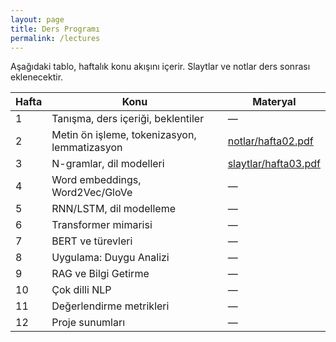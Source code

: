 ```yaml
---
layout: page
title: Ders Programı
permalink: /lectures
---
```


Aşağıdaki tablo, haftalık konu akışını içerir. Slaytlar ve notlar ders sonrası eklenecektir.

| Hafta | Konu | Materyal |
|---|---|---|
| 1 | Tanışma, ders içeriği, beklentiler | — |
| 2 | Metin ön işleme, tokenizasyon, lemmatizasyon | [notlar/hafta02.pdf](#) |
| 3 | N-gramlar, dil modelleri | [slaytlar/hafta03.pdf](#) |
| 4 | Word embeddings, Word2Vec/GloVe | — |
| 5 | RNN/LSTM, dil modelleme | — |
| 6 | Transformer mimarisi | — |
| 7 | BERT ve türevleri | — |
| 8 | Uygulama: Duygu Analizi | — |
| 9 | RAG ve Bilgi Getirme | — |
| 10 | Çok dilli NLP | — |
| 11 | Değerlendirme metrikleri | — |
| 12 | Proje sunumları | — |
